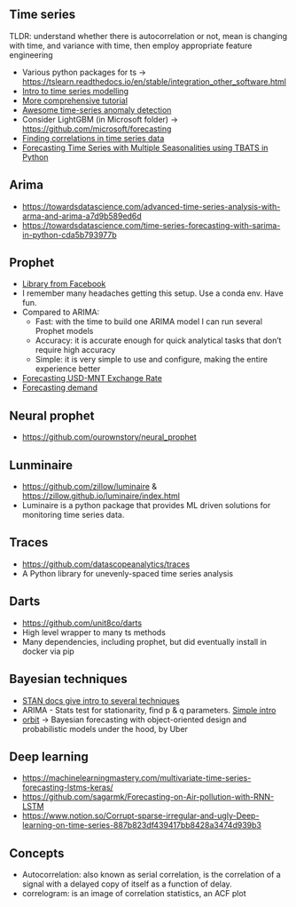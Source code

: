 ## Time series
TLDR: understand whether there is autocorrelation or not, mean is changing with time, and variance with time, then employ appropriate feature engineering
* Various python packages for ts -> https://tslearn.readthedocs.io/en/stable/integration_other_software.html
* [Intro to time series modelling](https://medium.com/open-machine-learning-course/open-machine-learning-course-topic-9-time-series-analysis-in-python-a270cb05e0b3)
* [More comprehensive tutorial](https://www.analyticsvidhya.com/blog/2016/02/time-series-forecasting-codes-python/)
* [Awesome time-series anomaly detection](https://github.com/rob-med/awesome-TS-anomaly-detection)
* Consider LightGBM (in Microsoft folder) -> https://github.com/microsoft/forecasting
* [Finding correlations in time series data](https://erdem.pl/2020/06/finding-correlations-in-time-series-data)
* [Forecasting Time Series with Multiple Seasonalities using TBATS in Python](https://medium.com/intive-developers/forecasting-time-series-with-multiple-seasonalities-using-tbats-in-python-398a00ac0e8a)

## Arima
* https://towardsdatascience.com/advanced-time-series-analysis-with-arma-and-arima-a7d9b589ed6d
* https://towardsdatascience.com/time-series-forecasting-with-sarima-in-python-cda5b793977b

## Prophet
* [Library from Facebook](https://facebook.github.io/prophet/docs/quick_start.html)
* I remember many headaches getting this setup. Use a conda env. Have fun.
* Compared to ARIMA:
  * Fast: with the time to build one ARIMA model I can run several Prophet models
  * Accuracy: it is accurate enough for quick analytical tasks that don’t require high accuracy
  * Simple: it is very simple to use and configure, making the entire experience better
* [Forecasting USD-MNT Exchange Rate](https://medium.com/mongolian-data-stories/forecasting-usd-mnt-exchange-rate-part-1-prophet-4e95ecadf9b2)
* [Forecasting demand](https://www.kaggle.com/myster/eda-prophet-winning-solution-3-0)

## Neural prophet
* https://github.com/ourownstory/neural_prophet

## Lunminaire
* https://github.com/zillow/luminaire & https://zillow.github.io/luminaire/index.html
* Luminaire is a python package that provides ML driven solutions for monitoring time series data.

## Traces
* https://github.com/datascopeanalytics/traces
* A Python library for unevenly-spaced time series analysis

## Darts
* https://github.com/unit8co/darts
* High level wrapper to many ts methods
* Many dependencies, including prophet, but did eventually install in docker via pip

## Bayesian techniques
* [STAN docs give intro to several techniques](http://mc-stan.org/docs/bayes-stats-stan/time-series-chapter.html)
* ARIMA - Stats test for stationarity, find p & q parameters. [Simple intro](https://www.digitalocean.com/community/tutorials/a-guide-to-time-series-forecasting-with-arima-in-python-3)
* [orbit](https://github.com/uber/orbit) -> Bayesian forecasting with object-oriented design and probabilistic models under the hood, by Uber

## Deep learning
* https://machinelearningmastery.com/multivariate-time-series-forecasting-lstms-keras/
* https://github.com/sagarmk/Forecasting-on-Air-pollution-with-RNN-LSTM
* https://www.notion.so/Corrupt-sparse-irregular-and-ugly-Deep-learning-on-time-series-887b823df439417bb8428a3474d939b3

## Concepts
* Autocorrelation: also known as serial correlation, is the correlation of a signal with a delayed copy of itself as a function of delay.
* correlogram: is an image of correlation statistics, an ACF plot